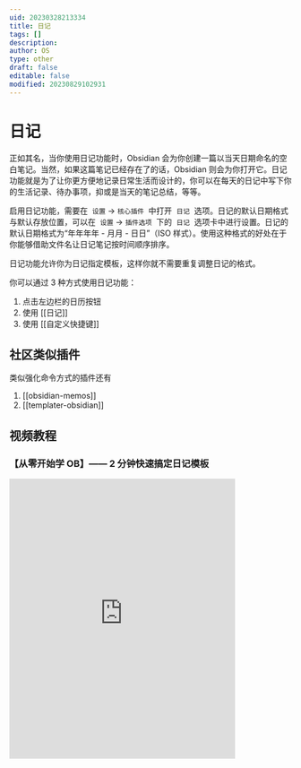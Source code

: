 ```yaml
---
uid: 20230328213334
title: 日记
tags: []
description: 
author: OS
type: other
draft: false
editable: false
modified: 20230829102931
---
```


# 日记

正如其名，当你使用日记功能时，Obsidian 会为你创建一篇以当天日期命名的空白笔记。当然，如果这篇笔记已经存在了的话，Obsidian 则会为你打开它。日记功能就是为了让你更方便地记录日常生活而设计的，你可以在每天的日记中写下你的生活记录、待办事项，抑或是当天的笔记总结，等等。

启用日记功能，需要在  `设置` -> `核心插件`  中打开  `日记`  选项。日记的默认日期格式与默认存放位置，可以在  `设置` -> `插件选项`  下的  `日记`  选项卡中进行设置。日记的默认日期格式为“年年年年 - 月月 - 日日”（ISO 样式）。使用这种格式的好处在于你能够借助文件名让日记笔记按时间顺序排序。

日记功能允许你为日记指定模板，这样你就不需要重复调整日记的格式。

你可以通过 3 种方式使用日记功能：

1. 点击左边栏的日历按钮
2. 使用 [[日记]]
3. 使用 [[自定义快捷键]]

## 社区类似插件

类似强化命令方式的插件还有

1. [[obsidian-memos]]
2. [[templater-obsidian]]

## 视频教程

### 【从零开始学 OB】—— 2 分钟快速搞定日记模板

<iframe src="https://player.bilibili.com/player.html?aid=405152153&bvid=BV1uG411Z7Bb&cid=1245180088&page=1&autoplay=false" scrolling="no" border="0" frameborder="no" framespacing="0" allowfullscreen="true" width="80%" height="500"> </iframe>